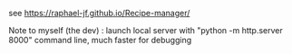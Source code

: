 see https://raphael-jf.github.io/Recipe-manager/

Note to myself (the dev) : launch local server with "python -m http.server 8000" command line, much faster for debugging